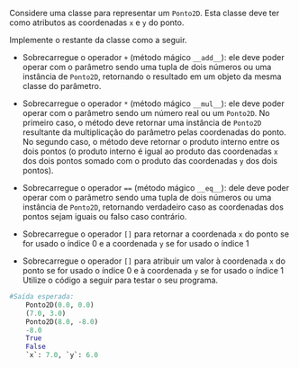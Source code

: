 
Considere uma classe para representar um `Ponto2D`. Esta classe deve ter como atributos as coordenadas `x` e `y` do ponto.

Implemente o restante da classe como a seguir.

* Sobrecarregue o operador `+` (método mágico `__add__`): ele deve poder operar com o parâmetro sendo uma tupla de dois números ou uma instância de `Ponto2D`, retornando o resultado em um objeto da mesma classe do parâmetro.

* Sobrecarregue o operador `*` (método mágico `__mul__`): ele deve poder operar com o parâmetro sendo um número real ou um `Ponto2D`. No primeiro caso, o método deve retornar uma instância de `Ponto2D` resultante da multiplicação do parâmetro pelas coordenadas do ponto. No segundo caso, o método deve retornar o produto interno entre os dois pontos (o produto interno é igual ao produto das coordenadas `x` dos dois pontos somado com o produto das coordenadas `y` dos dois pontos).

* Sobrecarregue o operador `==` (método mágico `__eq__`): dele deve poder operar com o parâmetro sendo uma tupla de dois números ou uma instância de `Ponto2D`, retornando verdadeiro caso as coordenadas dos pontos sejam iguais ou falso caso contrário.

* Sobrecarregue o operador `[]` para retornar a coordenada `x` do ponto se for usado o índice 0 e a coordenada `y` se for usado o índice 1

* Sobrecarregue o operador `[]` para atribuir um valor à coordenada `x` do ponto se for usado o índice 0 e à coordenada `y` se for usado o índice 1
Utilize o código a seguir para testar o seu programa.

 

```python
#Saída esperada:
    Ponto2D(0.0, 0.0)
    (7.0, 3.0)
    Ponto2D(8.0, -8.0)
    -8.0
    True
    False
    `x`: 7.0, `y`: 6.0
```